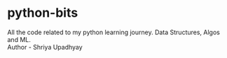 # python-bits
All the code related to my python learning journey. Data Structures, Algos and ML.
<br>
Author - Shriya Upadhyay
